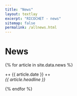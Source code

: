 ```yaml
---
title: "News"
layout: textlay
excerpt: "RICOCHET - news"
sitemap: false
permalink: /allnews.html
---
```


# News

{% for article in site.data.news %}
<p> ++ {{ article.date }} ++ <br>
<em>{{ article.headline }}</em></p>
{% endfor %}
